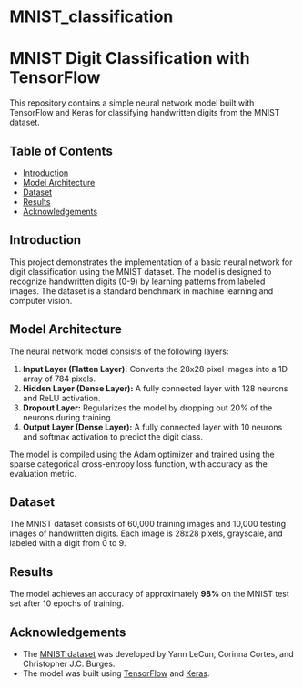 # MNIST_classification

# MNIST Digit Classification with TensorFlow

This repository contains a simple neural network model built with TensorFlow and Keras for classifying handwritten digits from the MNIST dataset.

## Table of Contents
- [Introduction](#introduction)
- [Model Architecture](#model-architecture)
- [Dataset](#dataset)
- [Results](#results)
- [Acknowledgements](#acknowledgements)

## Introduction

This project demonstrates the implementation of a basic neural network for digit classification using the MNIST dataset. The model is designed to recognize handwritten digits (0-9) by learning patterns from labeled images. The dataset is a standard benchmark in machine learning and computer vision.

## Model Architecture

The neural network model consists of the following layers:

1. **Input Layer (Flatten Layer):** Converts the 28x28 pixel images into a 1D array of 784 pixels.
2. **Hidden Layer (Dense Layer):** A fully connected layer with 128 neurons and ReLU activation.
3. **Dropout Layer:** Regularizes the model by dropping out 20% of the neurons during training.
4. **Output Layer (Dense Layer):** A fully connected layer with 10 neurons and softmax activation to predict the digit class.

The model is compiled using the Adam optimizer and trained using the sparse categorical cross-entropy loss function, with accuracy as the evaluation metric.

## Dataset

The MNIST dataset consists of 60,000 training images and 10,000 testing images of handwritten digits. Each image is 28x28 pixels, grayscale, and labeled with a digit from 0 to 9.


## Results

The model achieves an accuracy of approximately **98%** on the MNIST test set after 10 epochs of training. 


## Acknowledgements

- The [MNIST dataset](http://yann.lecun.com/exdb/mnist/) was developed by Yann LeCun, Corinna Cortes, and Christopher J.C. Burges.
- The model was built using [TensorFlow](https://www.tensorflow.org/) and [Keras](https://keras.io/).
